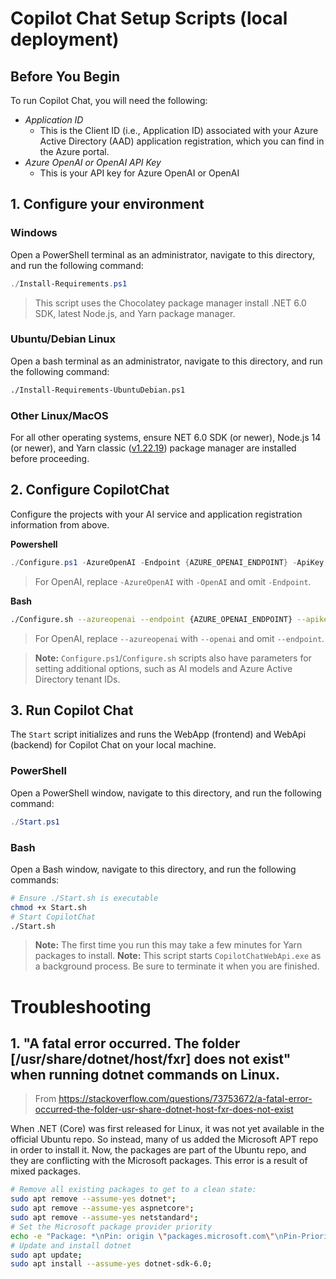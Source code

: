 # Copilot Chat Setup Scripts (local deployment)

## Before You Begin
To run Copilot Chat, you will need the following:
- *Application ID*
  - This is the Client ID (i.e., Application ID) associated with your Azure Active Directory (AAD) application registration, which you can find in the Azure portal.
- *Azure OpenAI or OpenAI API Key*
  - This is your API key for Azure OpenAI or OpenAI

## 1. Configure your environment
### Windows
Open a PowerShell terminal as an administrator, navigate to this directory, and run the following command:
```powershell
./Install-Requirements.ps1
```
> This script uses the Chocolatey package manager install .NET 6.0 SDK, latest Node.js, and Yarn package manager.
   
### Ubuntu/Debian Linux
Open a bash terminal as an administrator, navigate to this directory, and run the following command:
```bash
./Install-Requirements-UbuntuDebian.ps1
```

### Other Linux/MacOS
For all other operating systems, ensure NET 6.0 SDK (or newer), Node.js 14 (or newer), and Yarn classic ([v1.22.19](https://classic.yarnpkg.com/)) package manager are installed before proceeding.

## 2. Configure CopilotChat
Configure the projects with your AI service and application registration information from above.

**Powershell**
```powershell
./Configure.ps1 -AzureOpenAI -Endpoint {AZURE_OPENAI_ENDPOINT} -ApiKey {AZURE_OPENAI_API_KEY} -ClientId {CLIENT_ID}
```
> For OpenAI, replace `-AzureOpenAI` with `-OpenAI` and omit `-Endpoint`.

**Bash**
```bash
./Configure.sh --azureopenai --endpoint {AZURE_OPENAI_ENDPOINT} --apikey {AZURE_OPENAI_API_KEY} --clientid {CLIENT_ID}
```
> For OpenAI, replace `--azureopenai` with `--openai` and omit `--endpoint`.

> **Note:** `Configure.ps1`/`Configure.sh` scripts also have parameters for setting additional options, such as AI models and Azure Active Directory tenant IDs.

## 3. Run Copilot Chat
The `Start` script initializes and runs the WebApp (frontend) and WebApi (backend) for Copilot Chat on your local machine.

### PowerShell
Open a PowerShell window, navigate to this directory, and run the following command:
```powershell
./Start.ps1
```

### Bash
Open a Bash window, navigate to this directory, and run the following commands:
```bash
# Ensure ./Start.sh is executable
chmod +x Start.sh
# Start CopilotChat 
./Start.sh
```
> **Note:** The first time you run this may take a few minutes for Yarn packages to install.
> **Note:** This script starts `CopilotChatWebApi.exe` as a background process. Be sure to terminate it when you are finished.

# Troubleshooting
## 1. "A fatal error occurred. The folder [/usr/share/dotnet/host/fxr] does not exist" when running dotnet commands on Linux.
> From https://stackoverflow.com/questions/73753672/a-fatal-error-occurred-the-folder-usr-share-dotnet-host-fxr-does-not-exist

When .NET (Core) was first released for Linux, it was not yet available in the official Ubuntu repo. So instead, many of us added the Microsoft APT repo in order to install it. Now, the packages are part of the Ubuntu repo, and they are conflicting with the Microsoft packages. This error is a result of mixed packages.
```bash
# Remove all existing packages to get to a clean state:
sudo apt remove --assume-yes dotnet*;
sudo apt remove --assume-yes aspnetcore*;
sudo apt remove --assume-yes netstandard*;
# Set the Microsoft package provider priority
echo -e "Package: *\nPin: origin \"packages.microsoft.com\"\nPin-Priority: 1001" | sudo tee /etc/apt/preferences.d/99microsoft-dotnet.pref;
# Update and install dotnet
sudo apt update;
sudo apt install --assume-yes dotnet-sdk-6.0;
```